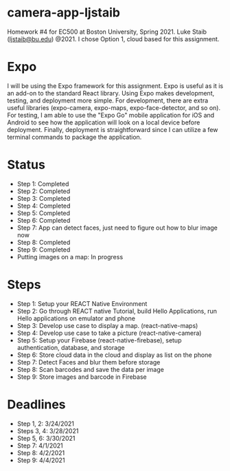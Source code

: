 # camera-app-ljstaib

Homework #4 for EC500 at Boston University, Spring 2021. Luke Staib (ljstaib@bu.edu) @2021. I chose Option 1, cloud based for this assignment.

# Expo
I will be using the Expo framework for this assignment. Expo is useful as it is an add-on to the standard React library. Using Expo makes development, testing, and deployment more simple. For development, there are extra useful libraries (expo-camera, expo-maps, expo-face-detector, and so on). For testing, I am able to use the "Expo Go" mobile application for iOS and Android to see how the application will look on a local device before deployment. Finally, deployment is straightforward since I can utilize a few terminal commands to package the application.

# Status
- Step 1: Completed
- Step 2: Completed
- Step 3: Completed
- Step 4: Completed
- Step 5: Completed
- Step 6: Completed
- Step 7: App can detect faces, just need to figure out how to blur image now
- Step 8: Completed
- Step 9: Completed
- Putting images on a map: In progress

# Steps
- Step 1:  Setup your REACT Native Environment
- Step 2:  Go through REACT native Tutorial, build Hello Applications, run Hello applications on emulator and phone
- Step 3:  Develop use case to display a map.  (react-native-maps)
- Step 4:  Develop use case to take a picture  (react-native-camera)
- Step 5:  Setup your Firebase (react-native-firebase), setup authentication, database, and storage
- Step 6:  Store cloud data in the cloud and display as list on the phone
- Step 7:  Detect Faces and blur them before storage
- Step 8:  Scan barcodes and save the data per image
- Step 9:  Store images and barcode in Firebase

# Deadlines
- Step 1, 2: 3/24/2021
- Steps 3, 4: 3/28/2021
- Step 5, 6: 3/30/2021
- Step 7: 4/1/2021
- Step 8: 4/2/2021
- Step 9: 4/4/2021
